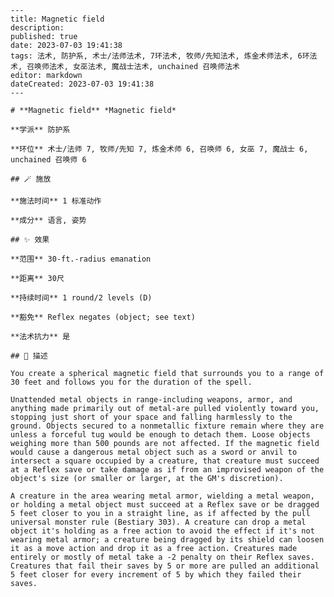 
    ---
    title: Magnetic field
    description: 
    published: true
    date: 2023-07-03 19:41:38
    tags: 法术, 防护系, 术士/法师法术, 7环法术, 牧师/先知法术, 炼金术师法术, 6环法术, 召唤师法术, 女巫法术, 魔战士法术, unchained 召唤师法术
    editor: markdown
    dateCreated: 2023-07-03 19:41:38
    ---

    # **Magnetic field** *Magnetic field*

    **学派** 防护系 

    **环位** 术士/法师 7, 牧师/先知 7, 炼金术师 6, 召唤师 6, 女巫 7, 魔战士 6, unchained 召唤师 6

    ## 🪄 施放

    **施法时间** 1 标准动作

    **成分** 语言, 姿势

    ## ✨ 效果  

    **范围** 30-ft.-radius emanation

    **距离** 30尺  

    **持续时间** 1 round/2 levels (D) 

    **豁免** Reflex negates (object; see text)

    **法术抗力** 是

    ## 📖 描述

    You create a spherical magnetic field that surrounds you to a range of 30 feet and follows you for the duration of the spell.

    Unattended metal objects in range-including weapons, armor, and anything made primarily out of metal-are pulled violently toward you, stopping just short of your space and falling harmlessly to the ground. Objects secured to a nonmetallic fixture remain where they are unless a forceful tug would be enough to detach them. Loose objects weighing more than 500 pounds are not affected. If the magnetic field would cause a dangerous metal object such as a sword or anvil to intersect a square occupied by a creature, that creature must succeed at a Reflex save or take damage as if from an improvised weapon of the object's size (or smaller or larger, at the GM's discretion).

    A creature in the area wearing metal armor, wielding a metal weapon, or holding a metal object must succeed at a Reflex save or be dragged 5 feet closer to you in a straight line, as if affected by the pull universal monster rule (Bestiary 303). A creature can drop a metal object it's holding as a free action to avoid the effect if it's not wearing metal armor; a creature being dragged by its shield can loosen it as a move action and drop it as a free action. Creatures made entirely or mostly of metal take a -2 penalty on their Reflex saves. Creatures that fail their saves by 5 or more are pulled an additional 5 feet closer for every increment of 5 by which they failed their saves.
    